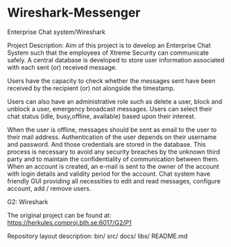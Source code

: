 # Wireshark-Messenger

Enterprise Chat system/Wireshark

Project Description: 
Aim of this project is to develop an Enterprise Chat System such that the employees of Xtreme Security can communicate safely. A central database is developed to store user information associated with each sent (or) received message. 

Users have the capacity to check whether the messages sent have been received by the recipient (or) not alongside the timestamp. 

Users can also have an administrative role such as delete a user, block and unblock a user, emergency broadcast messages. Users can select their chat status (idle, busy,offline, available) based upon their interest. 

When the user is offline, messages should be sent as email to the user to their mail address. Authentication of the user depends on their username and password. And those credentials are stored in the database. This process is necessary to avoid any security breaches by the unknown third party and to maintain the confidentiality of communication between them. When an account is created, an e-mail is sent to the owner of the account with login details and validity period for the account. Chat system have friendly GUI providing all necessities to edit and read messages, configure account, add / remove users.

G2: Wireshark

The original project can be found at: https://herkules.comproj.bth.se:6017/G2/P1

Repository layout description: bin/ src/ docs/ libs/ README.md

